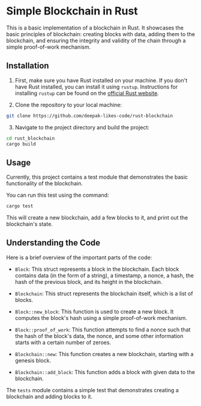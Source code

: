 # Simple Blockchain in Rust

This is a basic implementation of a blockchain in Rust. It showcases the basic principles of blockchain: creating blocks with data, adding them to the blockchain, and ensuring the integrity and validity of the chain through a simple proof-of-work mechanism.

## Installation

1. First, make sure you have Rust installed on your machine. If you don't have Rust installed, you can install it using `rustup`. Instructions for installing `rustup` can be found on the [official Rust website](https://www.rust-lang.org/tools/install).

2. Clone the repository to your local machine:

```bash
git clone https://github.com/deepak-likes-code/rust-blockchain
```

3. Navigate to the project directory and build the project:

```bash
cd rust_blockchain
cargo build
```

## Usage

Currently, this project contains a test module that demonstrates the basic functionality of the blockchain.

You can run this test using the command:

```bash
cargo test
```

This will create a new blockchain, add a few blocks to it, and print out the blockchain's state.

## Understanding the Code

Here is a brief overview of the important parts of the code:

- `Block`: This struct represents a block in the blockchain. Each block contains data (in the form of a string), a timestamp, a nonce, a hash, the hash of the previous block, and its height in the blockchain.

- `Blockchain`: This struct represents the blockchain itself, which is a list of blocks.

- `Block::new_block`: This function is used to create a new block. It computes the block's hash using a simple proof-of-work mechanism.

- `Block::proof_of_work`: This function attempts to find a nonce such that the hash of the block's data, the nonce, and some other information starts with a certain number of zeroes.

- `Blockchain::new`: This function creates a new blockchain, starting with a genesis block.

- `Blockchain::add_block`: This function adds a block with given data to the blockchain.

The `tests` module contains a simple test that demonstrates creating a blockchain and adding blocks to it.
